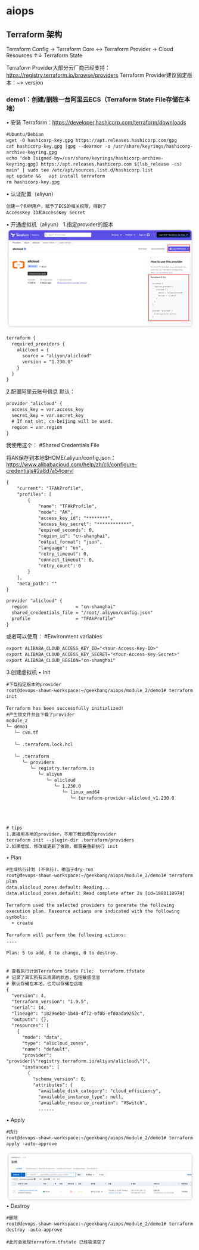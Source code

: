# aiops

## Terraform 架构
 Terraform Config   ->    Terraform Core    <->    Terraform Provider    ->    Cloud Resources
                               ↑↓
                          Terraform State


 Terraform Provider大部分云厂商已经支持：https://registry.terraform.io/browse/providers
 Terraform Provider建议固定版本：~> version


### demo1：创建/删除一台阿里云ECS（Terraform State File存储在本地）
• 安装 Terraform：https://developer.hashicorp.com/terraform/downloads
```
#Ubuntu/Debian
wget -O hashicorp-key.gpg https://apt.releases.hashicorp.com/gpg
cat hashicorp-key.gpg |gpg --dearmor -o /usr/share/keyrings/hashicorp-archive-keyring.gpg
echo "deb [signed-by=/usr/share/keyrings/hashicorp-archive-keyring.gpg] https://apt.releases.hashicorp.com $(lsb_release -cs) main" | sudo tee /etc/apt/sources.list.d/hashicorp.list
apt update &&   apt install terraform
rm hashicorp-key.gpg 
```

• 认证配置（aliyun）
```
创建一个RAM用户，赋予了ECS的相关权限，得到了
AccessKey ID和AccessKey Secret
```

• 开通虚拟机（aliyun）
1.指定provider的版本
![How to use this provider](img/useprovider.png)
```
terraform {
  required_providers {
    alicloud = {
      source = "aliyun/alicloud"
      version = "1.230.0"
    }
  }
}
```
2.配置阿里云账号信息
默认：
```
provider "alicloud" {
  access_key = var.access_key
  secret_key = var.secret_key
  # If not set, cn-beijing will be used.
  region = var.region
}
```

我使用这个：
#Shared Credentials File

将AK保存到本地$HOME/.aliyun/config.json：https://www.alibabacloud.com/help/zh/cli/configure-credentials#2a8d7a54cervl
```
{
	"current": "TFAkProfile",
	"profiles": [
		{
			"name": "TFAkProfile",
			"mode": "AK",
			"access_key_id": "********",
			"access_key_secret": "************",
			"expired_seconds": 0,
			"region_id": "cn-shanghai",
			"output_format": "json",
			"language": "en",
			"retry_timeout": 0,
			"connect_timeout": 0,
			"retry_count": 0
		}
	],
	"meta_path": ""
}
```


```
provider "alicloud" {
  region                  = "cn-shanghai"
  shared_credentials_file = "/root/.aliyun/config.json"
  profile                 = "TFAkProfile"
}
```

或者可以使用：
#Environment variables
```
export ALIBABA_CLOUD_ACCESS_KEY_ID="<Your-Access-Key-ID>"
export ALIBABA_CLOUD_ACCESS_KEY_SECRET="<Your-Access-Key-Secret>"
export ALIBABA_CLOUD_REGION="cn-shanghai"
```


3.创建虚拟机
• Init
```
#下载指定版本的provider
root@devops-shawn-workspace:~/geekbang/aiops/module_2/demo1# terraform init

Terraform has been successfully initialized!
#产生锁文件并且下载了provider
module_2      
└─ demo1      
   └─ cvm.tf  

   └─ .terraform.lock.hcl
      
   └─ .terraform                                                 
      └─ providers                                               
         └─ registry.terraform.io                                
            └─ aliyun                                            
               └─ alicloud                                       
                  └─ 1.230.0                                     
                     └─ linux_amd64                              
                        └─ terraform-provider-alicloud_v1.230.0  




# tips
1.直接用本地的provider，不用下载远程的provider
terraform init --plugin-dir .terraform/providers
2.如果增加、修改或更新了依赖，都需要重新执行 init

```
• Plan
```
#生成执行计划 (不执行)，相当于dry-run
root@devops-shawn-workspace:~/geekbang/aiops/module_2/demo1# terraform plan
data.alicloud_zones.default: Reading...
data.alicloud_zones.default: Read complete after 2s [id=1880110974]

Terraform used the selected providers to generate the following execution plan. Resource actions are indicated with the following symbols:
  + create

Terraform will perform the following actions:
....

Plan: 5 to add, 0 to change, 0 to destroy.


# 查看执行计划Terraform State File:  terraform.tfstate 
# 记录了真实所有云资源的状态，包括敏感信息
# 默认存储在本地，也可以存储在远端
{
  "version": 4,
  "terraform_version": "1.9.5",
  "serial": 14,
  "lineage": "18296eb8-1b40-4f72-0f0b-ef80ada9252c",
  "outputs": {},
  "resources": [
    {
      "mode": "data",
      "type": "alicloud_zones",
      "name": "default",
      "provider": "provider[\"registry.terraform.io/aliyun/alicloud\"]",
      "instances": [
        {
          "schema_version": 0,
          "attributes": {
            "available_disk_category": "cloud_efficiency",
            "available_instance_type": null,
            "available_resource_creation": "VSwitch",
            ......
```
• Apply
```
#执行
root@devops-shawn-workspace:~/geekbang/aiops/module_2/demo1# terraform apply -auto-approve
```
![ECS](img/demo1ecs.png)
• Destroy
```
#删除
root@devops-shawn-workspace:~/geekbang/aiops/module_2/demo1# terraform destroy -auto-approve

#此时会发现terraform.tfstate 已经被清空了
```


